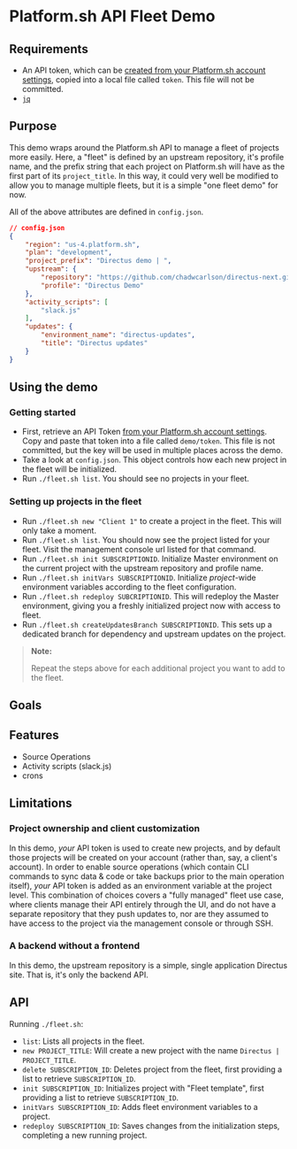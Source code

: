# Platform.sh API Fleet Demo

## Requirements

- An API token, which can be [created from your Platform.sh account settings](https://docs.platform.sh/development/cli/api-tokens.html#obtaining-a-token), copied into a local file called `token`. This file will not be committed.
- [`jq`](https://stedolan.github.io/jq/download/)

## Purpose

This demo wraps around the Platform.sh API to manage a fleet of projects more easily. Here, a "fleet" is defined by an upstream repository, it's profile name, and the prefix string that each project on Platform.sh will have as the first part of its `project_title`. In this way, it could very well be modified to allow you to manage multiple fleets, but it is a simple "one fleet demo" for now. 

All of the above attributes are defined in `config.json`.

```json
// config.json
{
    "region": "us-4.platform.sh",
    "plan": "development",
    "project_prefix": "Directus demo | ",
    "upstream": {
        "repository": "https://github.com/chadwcarlson/directus-next.git",
        "profile": "Directus Demo"
    },
    "activity_scripts": [
        "slack.js"
    ],
    "updates": {
        "environment_name": "directus-updates",
        "title": "Directus updates"
    }
}
```

## Using the demo

### Getting started

- First, retrieve an API Token [from your Platform.sh account settings](https://docs.platform.sh/development/cli/api-tokens.html#obtaining-a-token). Copy and paste that token into a file called `demo/token`. This file is not committed, but the key will be used in multiple places across the demo. 
- Take a look at `config.json`. This object controls how each new project in the fleet will be initialized. 
- Run `./fleet.sh list`. You should see no projects in your fleet. 

### Setting up projects in the fleet

- Run `./fleet.sh new "Client 1"` to create a project in the fleet. This will only take a moment. 
- Run `./fleet.sh list`. You should now see the project listed for your fleet. Visit the management console url listed for that command. 
- Run `./fleet.sh init SUBSCRIPTIONID`. Initialize Master environment on the current project with the upstream repository and profile name.
- Run `./fleet.sh initVars SUBSCRIPTIONID`. Initialize *project*-wide environment variables according to the fleet configuration.
- Run `./fleet.sh redeploy SUBCRIPTIONID`. This will redeploy the Master environment, giving you a freshly initialized project now with access to fleet.
- Run `./fleet.sh createUpdatesBranch SUBSCRIPTIONID`. This sets up a dedicated branch for dependency and upstream updates on the project.

> **Note:** 
>
> Repeat the steps above for each additional project you want to add to the fleet.

## Goals

## Features

- Source Operations
- Activity scripts (slack.js)
- crons

## Limitations

### Project ownership and client customization

In this demo, *your* API token is used to create new projects, and by default those projects will be created on your account (rather than, say, a client's account). In order to enable source operations (which contain CLI commands to sync data & code or take backups prior to the main operation itself), *your* API token is added as an environment variable at the project level. This combination of choices covers a "fully managed" fleet use case, where clients manage their API entirely through the UI, and do not have a separate repository that they push updates to, nor are they assumed to have access to the project via the management console or through SSH.  

### A backend without a frontend

In this demo, the upstream repository is a simple, single application Directus site. That is, it's only the backend API. 

## API

Running `./fleet.sh`:

- `list`: Lists all projects in the fleet.
- `new PROJECT_TITLE`: Will create a new project with the name `Directus | PROJECT_TITLE`.
- `delete SUBSCRIPTION_ID`: Deletes project from the fleet, first providing a list to retrieve `SUBSCRIPTION_ID`.
- `init SUBSCRIPTION_ID`: Initializes project with "Fleet template", first providing a list to retrieve `SUBSCRIPTION_ID`.
- `initVars SUBSCRIPTION_ID`: Adds fleet environment variables to a project.
- `redeploy SUBSCRIPTION_ID`: Saves changes from the initialization steps, completing a new running project.


